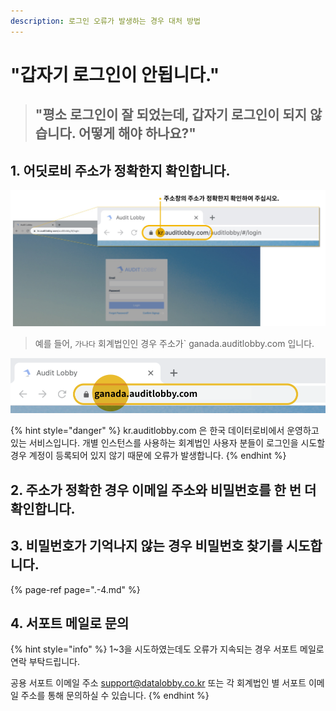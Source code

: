 ```yaml
---
description: 로그인 오류가 발생하는 경우 대처 방법
---
```


# "갑자기 로그인이 안됩니다."

> ## "평소 로그인이 잘 되었는데, 갑자기 로그인이 되지 않습니다. 어떻게 해야 하나요?"

## 1. 어딧로비 주소가 정확한지 확인합니다. 

![](../.gitbook/assets/login-error-01.jpg)

> 예를 들어, `가나다` 회계법인인 경우 주소가\` ganada.auditlobby.com 입니다.

![](../.gitbook/assets/image%20%28165%29.png)

{% hint style="danger" %}
kr.auditlobby.com 은 한국 데이터로비에서 운영하고 있는 서비스입니다. 개별 인스턴스를 사용하는 회계법인 사용자 분들이 로그인을 시도할 경우 계정이 등록되어 있지 않기 때문에 오류가 발생합니다. 
{% endhint %}

## 2. 주소가 정확한 경우 이메일 주소와 비밀번호를 한 번 더 확인합니다. 

## 3. 비밀번호가 기억나지 않는 경우 비밀번호 찾기를 시도합니다. 

{% page-ref page=".-4.md" %}

## 4. 서포트 메일로 문의 

{% hint style="info" %}
1~3을 시도하였는데도 오류가 지속되는 경우 서포트 메일로 연락 부탁드립니다. 

공용 서포트 이메일 주소 support@datalobby.co.kr 또는 각 회계법인 별 서포트 이메일 주소를 통해 문의하실 수 있습니다. 
{% endhint %}

 

